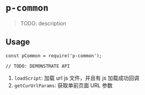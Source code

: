 # `p-common`

> TODO: description

## Usage

```
const pCommon = require('p-common');

// TODO: DEMONSTRATE API
```

1. `loadScript`: 加载 url js 文件，并且有 js 加载成功回调
2. `getCurUrlParams`: 获取单前页面 URL 参数

